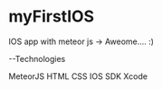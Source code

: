 # myFirstIOS
IOS app with meteor js -> Aweome.... :)

--Technologies 

MeteorJS
HTML
CSS
IOS SDK
Xcode
